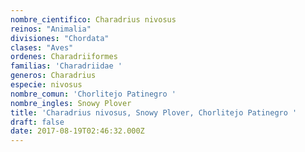 ```yaml
---
nombre_cientifico: Charadrius nivosus
reinos: "Animalia"
divisiones: "Chordata"
clases: "Aves"
ordenes: Charadriiformes
familias: 'Charadriidae '
generos: Charadrius
especie: nivosus
nombre_comun: 'Chorlitejo Patinegro '
nombre_ingles: Snowy Plover
title: 'Charadrius nivosus, Snowy Plover, Chorlitejo Patinegro '
draft: false
date: 2017-08-19T02:46:32.000Z
---
```


